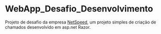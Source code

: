 # WebApp_Desafio_Desenvolvimento

Projeto de desafio da empresa [NetSpeed](https://www.netspeed.com.br/), um projeto simples de criação de chamados desenvolvido em asp.net Razor.

